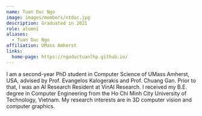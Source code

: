 ```yaml
---
name: Tuan Duc Ngo
image: images/members/ntduc.jpg
description: Graduated in 2021
role: alumni
aliases:
  - Tuan Duc Ngo
affiliation: UMass Amherst
links:
  home-page: https://ngoductuanlhp.github.io/
---
```


I am a second-year PhD student in Computer Science of UMass Amherst, USA, advised by Prof. Evangelos Kalogerakis and Prof. Chuang Gan. Prior to that, I was an AI Research Resident at VinAI Research. I received my B.E. degree in Computer Engineering from the Ho Chi Minh City University of Technology, Vietnam. My research interests are in 3D computer vision and computer graphics.

